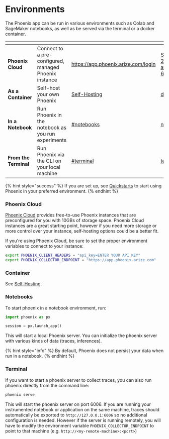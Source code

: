 # Environments

The Phoenix app can be run in various environments such as Colab and SageMaker notebooks, as well as be served via the terminal or a docker container.

<table data-card-size="large" data-view="cards"><thead><tr><th></th><th></th><th data-hidden data-card-target data-type="content-ref"></th><th data-hidden data-card-cover data-type="files"></th></tr></thead><tbody><tr><td><strong>Phoenix Cloud</strong></td><td>Connect to a pre-configured, managed Phoenix instance</td><td><a href="https://app.phoenix.arize.com/login">https://app.phoenix.arize.com/login</a></td><td><a href=".gitbook/assets/Screenshot 2024-10-09 at 6.32.50 PM.png">Screenshot 2024-10-09 at 6.32.50 PM.png</a></td></tr><tr><td><strong>As a Container</strong></td><td>Self-host your own Phoenix</td><td><a href="https://app.gitbook.com/o/-MB4weB2E-qpBe07nmSL/s/0gWR4qoGzdz04iSgPlsU/">Self-Hosting</a></td><td><a href=".gitbook/assets/docker.png">docker.png</a></td></tr><tr><td><strong>In a Notebook</strong></td><td>Run Phoenix in the notebook as you run experiments</td><td><a href="environments.md#notebooks">#notebooks</a></td><td><a href=".gitbook/assets/notebook.png">notebook.png</a></td></tr><tr><td><strong>From the Terminal</strong></td><td>Run Phoenix via the CLI on your local machine</td><td><a href="environments.md#terminal">#terminal</a></td><td><a href=".gitbook/assets/terminal.png">terminal.png</a></td></tr></tbody></table>

{% hint style="success" %}
If you are set up, see [Quickstarts](quickstart.md) to start using Phoenix in your preferred environment.
{% endhint %}

### Phoenix Cloud

[Phoenix Cloud](https://app.phoenix.arize.com/) provides free-to-use Phoenix instances that are preconfigured for you with 10GBs of storage space. Phoenix Cloud instances are a great starting point, however if you need more storage or more control over your instance, self-hosting options could be a better fit.

If you're using Phoenix Cloud, be sure to set the proper environment variables to connect to your instance:

```bash
export PHOENIX_CLIENT_HEADERS = "api_key=ENTER YOUR API KEY"
export PHOENIX_COLLECTOR_ENDPOINT = "https://app.phoenix.arize.com"
```

### Container

See [Self-Hosting](https://arize.com/docs/phoenix/self-hosting).

### Notebooks

To start phoenix in a notebook environment, run:

```python
import phoenix as px

session = px.launch_app()
```

This will start a local Phoenix server. You can initialize the phoenix server with various kinds of data (traces, inferences).

{% hint style="info" %}
By default, Phoenix does not persist your data when run in a notebook.
{% endhint %}

### Terminal

If you want to start a phoenix server to collect traces, you can also run phoenix directly from the command line:

```sh
phoenix serve
```

This will start the phoenix server on port 6006. If you are running your instrumented notebook or application on the same machine, traces should automatically be exported to `http://127.0.0.1:6006` so no additional configuration is needed. However if the server is running remotely, you will have to modify the environment variable `PHOENIX_COLLECTOR_ENDPOINT` to point to that machine (e.g. `http://<my-remote-machine>:<port>`)
